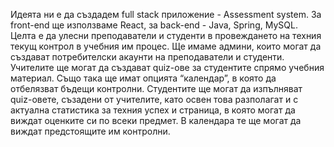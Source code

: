 Идеята ни е да създадем full stack приложение - Assessment system. За front-end ще използваме React, за back-end - Java, Spring, MySQL. Целта е да улесни преподаватели и студенти в провеждането на техния текущ контрол в учебния им процес. Ще имаме админи, които могат да създават потребителски акаунти на преподаватели и студенти. Учителите ще могат да създават quiz-ове за студентите спрямо учебния материал. Също така ще имат опцията “календар”, в която да отбелязват бъдещи контролни. Студентите ще могат да изпълняват quiz-овете, съзадени от учителите, като освен това разполагат и с актуална статистика за техния успех и страница, в която могат да виждат оценките си по всеки предмет. В календара те ще могат да виждат предстоящите им контролни.
